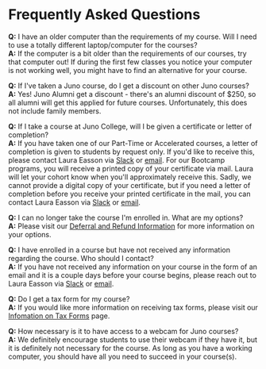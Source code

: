 # Frequently Asked Questions

**Q:** I have an older computer than the requirements of my course. Will I need to use a totally different laptop/computer for the courses? </br>
**A:** If the computer is a bit older than the requirements of our courses, try that computer out! If during the first few classes you notice your computer is not working well, you might have to find an alternative for your course.

**Q:** If I've taken a Juno course, do I get a discount on other Juno courses? </br>
**A:** Yes! Juno Alumni get a discount - there's an alumni discount of $250, so all alumni will get this applied for future courses. Unfortunately, this does not include family members.

**Q:** If I take a course at Juno College, will I be given a certificate or letter of completion? </br>
**A:** If you have taken one of our Part-Time or Accelerated courses, a letter of completion is given to students by request only. If you'd like to receive this, please contact Laura Easson via [Slack](https://junocollege.slack.com/team/U01JN7E8ELE) or [email](mailto:laura.easson@junocollege.com). For our Bootcamp programs, you will receive a printed copy of your certificate via mail. Laura will let your cohort know when you'll approximately receive this. Sadly, we cannot provide a digital copy of your certificate, but if you need a letter of completion before you receive your printed certificate in the mail, you can contact Laura Easson via [Slack](https://junocollege.slack.com/team/U01JN7E8ELE) or [email](mailto:laura.easson@junocollege.com).

**Q:** I can no longer take the course I'm enrolled in. What are my options? </br>
**A:** Please visit our [Deferral and Refund Information](./deferral.md) for more information on your options. 

**Q:** I have enrolled in a course but have not received any information regarding the course. Who should I contact? </br>
**A:** If you have not received any information on your course in the form of an email and it is a couple days before your course begins, please reach out to Laura Easson via [Slack](https://junocollege.slack.com/team/U01JN7E8ELE) or [email](mailto:laura.easson@junocollege.com).

**Q:** Do I get a tax form for my course? </br>
**A:** If you would like more information on receiving tax forms, please visit our [Infomation on Tax Forms](./tax-information.md) page. 

**Q:** How necessary is it to have access to a webcam for Juno courses? </br>
**A:** We definitely encourage students to use their webcam if they have it, but it is definitely not necessary for the course. As long as you have a working computer, you should have all you need to succeed in your course(s). 


 

